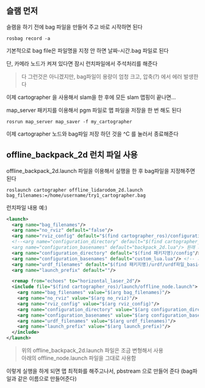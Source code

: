 ## 슬램 먼저

슬램을 하기 전에 bag 파일을 만들어 주고 바로 시작하면 된다  
```
rosbag record -a
```

기본적으로 bag file은 파일명을 지정 안 하면 날짜-시간.bag 파일로 된다 

단, 카메라 노드가 켜져 있다면 잠시 런치파일에서 주석처리를 해준다   
> 다 그런것은 아니겠지만, bag파일이 용량이 엄청 크고, 압축(?) 에서 에러 발생한다 

이제 cartographer 을 사용해서 slam을 한 후에 모든 slam 맵핑이 끝나면...   

map_server 패키지를 이용해서 pgm 파일로 맵 파일을 저장을 한 번 해도 된다
```
rosrun map_server map_saver -f my_cartographer
```

이제 cartographer 노드와 bag파일 저장 하던 것을 ^C 를 눌러서 종료해준다 


## offline_backpack_2d 런치 파일 사용
offline_backpack_2d.launch 파일을 이용해서 실행을 한 후 bag파일을 지정해주면 된다 
```
roslaunch cartographer offline_lidarodom_2d.launch bag_filenames:=/home/username/try1_cartographer.bag
```

런치파일 내용 예:)
```xml
<launch>
  <arg name="bag_filenames"/>
  <arg name="no_rviz" default="false"/>
  <arg name="rviz_config" default="$(find cartographer_ros)/configuration_files/demo_2d.rviz"/>
  <!--<arg name="configuration_directory" default="$(find cartographer_ros)/configuration_files"/>
  <arg name="configuration_basenames" default="backpack_2d.lua"/> 원래 기본 설정 값들 -->
  <arg name="configuration_directory" default="$(find 패키지명)/config"/>
  <arg name="configuration_basenames" default="custom_lua.lua"/> <!-- 기본값은 위에 주석 참고 -->
  <arg name="urdf_filenames" default="$(find 패키지명)/urdf/urdf파일_basic.urdf"/>
  <arg name="launch_prefix" default=""/>

  <remap from="echoes" to="horizontal_laser_2d"/>
  <include file="$(find cartographer_ros)/launch/offline_node.launch">
    <arg name="bag_filenames" value="$(arg bag_filenames)"/>
    <arg name="no_rviz" value="$(arg no_rviz)"/>
    <arg name="rviz_config" value="$(arg rviz_config)"/>
    <arg name="configuration_directory" value="$(arg configuration_directory)"/>
    <arg name="configuration_basenames" value="$(arg configuration_basenames)"/>
    <arg name="urdf_filenames" value="$(arg urdf_filenames)"/>
    <arg name="launch_prefix" value="$(arg launch_prefix)"/>
  </include>
</launch>

```

> 위의 offline_backpack_2d.launch 파일은 조금 변형해서 사용   
   아래의 offline_node.launch 파일을 그대로 사용함

이렇게 실행을 하게 되면 맵 최적화를 해주고나서, pbstream 으로 만들어 준다 (bag파일과 같은 이름으로 만들어준다)




